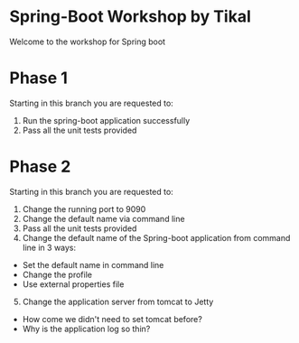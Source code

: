 # Spring-Boot Workshop by Tikal
Welcome to the workshop for Spring boot

# Phase 1
Starting in this branch you are requested to:
1. Run the spring-boot application successfully
2. Pass all the unit tests provided

# Phase 2
Starting in this branch you are requested to:
1. Change the running port to 9090
2. Change the default name via command line
3. Pass all the unit tests provided
4. Change the default name of the Spring-boot application from command line in 3 ways:
* Set the default name in command line
* Change the profile
* Use external properties file
5. Change the application server from tomcat to Jetty
* How come we didn't need to set tomcat before?
* Why is the application log so thin?